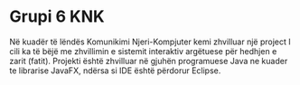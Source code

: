 # Grupi 6 KNK

Në kuadër të lëndës Komunikimi Njeri-Kompjuter kemi zhvilluar një project I cili ka të bëjë me zhvillimin e sistemit interaktiv argëtuese për hedhjen e zarit (fatit).
Projekti është zhvilluar në gjuhën programuese Java ne kuader te librarise JavaFX, ndërsa si IDE është përdorur Eclipse.
